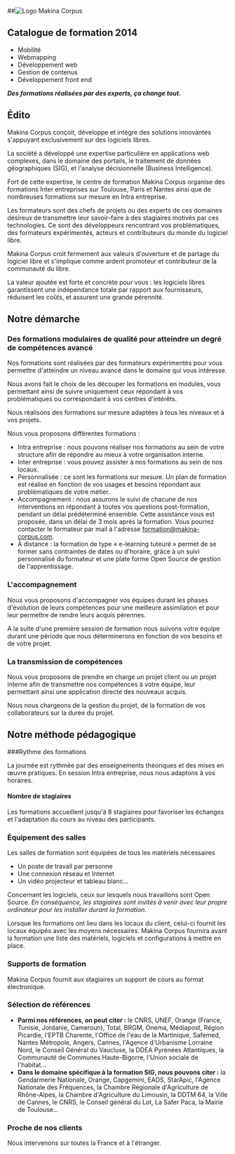##![Logo Makina Corpus](http://www.makina-corpus.com/media/imgs/makina_200px.png)

## Catalogue de formation 2014

* Mobilité
* Webmapping
* Développement web
* Gestion de contenus
* Développement front end

***Des formations réalisées par des experts, ça change tout.***

## Édito

Makina Corpus conçoit, développe et intègre des solutions innovantes s'appuyant exclusivement sur des logiciels libres.

La société a développé une expertise particulière en applications web complexes, dans le domaine des portails, le traitement de données géographiques (SIG), et l'analyse décisionnelle (Business Intelligence).

Fort de cette expertise, le centre de formation Makina Corpus organise des formations Inter entreprises sur Toulouse, Paris et Nantes ainsi que de nombreuses formations sur mesure en Intra entreprise.

Les formateurs sont des chefs de projets ou des experts de ces domaines désireux de transmettre leur savoir-faire à des stagiaires motivés par ces technologies. Ce sont des développeurs rencontrant vos problématiques, des formateurs expérimentés, acteurs et contributeurs du monde du logiciel libre.

Makina Corpus croit fermement aux valeurs d'ouverture et de partage du logiciel libre et s'implique comme ardent promoteur et contributeur de la communauté du libre.

La valeur ajoutée est forte et concrète pour vous : les logiciels libres garantissent une indépendance totale par rapport aux fournisseurs, réduisent les coûts, et assurent une grande pérennité.

## Notre démarche

### Des formations modulaires de qualité pour atteindre un degré de compétences avancé

Nos formations sont réalisées par des formateurs expérimentés pour vous permettre d'atteindre un niveau avancé dans le domaine qui vous intéresse.

Nous avons fait le choix de les découper les formations en modules, vous permettant ainsi de suivre uniquement ceux répondant à vos problématiques ou correspondant à vos centres d’intérêts.

Nous réalisons des formations sur mesure adaptées à tous les niveaux et à vos projets.

Nous vous proposons différentes formations :
* Intra entreprise : nous pouvons réaliser nos formations au sein de votre structure afin de répondre au mieux à votre organisation interne.
* Inter entreprise : vous pouvez assister à nos formations au sein de nos locaux.
* Personnalisée : ce sont les formations sur mesure. Un plan de formation est réalisé en fonction de vos usages et besoins répondant aux problématiques de votre métier.
* Accompagnement : nous assurons le suivi de chacune de nos interventions en répondant à toutes vos questions post-formation, pendant un délai prédéterminé ensemble. Cette assistance vous est proposée, dans un délai de 3 mois après la formation. Vous pourrez contacter le formateur par mail à l'adresse formation@makina-corpus.com.
* À distance : la formation de type « e-learning tuteuré » permet de se former sans contraintes de dates ou d'horaire, grâce à un suivi personnalisé du formateur et une plate forme Open Source de gestion de l'apprentissage.

### L'accompagnement

Nous vous proposons d'accompagner vos équipes durant les phases d'évolution de leurs compétences pour une meilleure assimilation et pour leur permettre de rendre leurs acquis pérennes.

A la suite d'une première session de formation nous suivons votre équipe durant une période que nous déterminerons en fonction de vos besoins et de votre projet.

### La transmission de compétences

Nous vous proposons de prendre en charge un projet client ou un projet interne afin de transmettre nos compétences à votre équipe, leur permettant ainsi une application directe des nouveaux acquis.

Nous nous chargeons de la gestion du projet, de la formation de vos collaborateurs sur la durée du projet.

## Notre méthode pédagogique

###Rythme des formations

La journée est rythmée par des enseignements théoriques et des mises en œuvre pratiques. En session Intra entreprise, nous nous adaptons à vos horaires.

#### Nombre de stagiaires

Les formations accueillent jusqu'à 8 stagiaires pour favoriser les échanges et l'adaptation du cours au niveau des participants.

### Équipement des salles

Les salles de formation sont équipées de tous les matériels nécessaires
* Un poste de travail par personne
* Une connexion réseau et Internet
* Un vidéo projecteur et tableau blanc...

Concernant les logiciels, ceux sur lesquels nous travaillons sont Open Source. *En conséquence, les stagiaires sont invités à venir avec leur propre ordinateur pour les installer durant la formation.*

Lorsque les formations ont lieu dans les locaux du client, celui-ci fournit les locaux équipés avec les moyens nécessaires. Makina Corpus fournira avant la formation une liste des matériels, logiciels et configurations à mettre en place.

### Supports de formation

 Makina Corpus fournit aux stagiaires un support de cours au format électronique.

### Sélection de références

* **Parmi nos références, on peut citer :** le CNRS, UNEF, Orange (France, Tunisie, Jordanie, Cameroun), Total, BRGM, Onema, Médiapost, Région Picardie, l'EPTB Charente, l'Office de l'eau de la Martinique, Safemed, Nantes Métropole, Angers, Cannes, l'Agence d'Urbanisme Lorraine Nord, le Conseil Général du Vaucluse, la DDEA Pyrénées Atlantiques, la Communauté de Communes Haute-Bigorre, l'Union sociale de l'habitat...
* **Dans le domaine spécifique à la formation SIG, nous pouvons citer :** la Gendarmerie Nationale, Orange, Capgemini, EADS, StarApic, l'Agence Nationale des Fréquences, la Chambre Régionale d'Agriculture de Rhône-Alpes, la Chambre d'Agriculture du Limousin, la DDTM 64, la Ville de Cannes, le CNRS, le Conseil général du Lot, La Safer Paca, la Mairie de Toulouse...

### Proche de nos clients

Nous intervenons sur toutes la France et à l'étranger.

